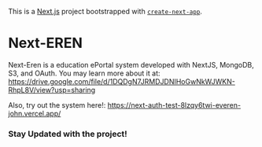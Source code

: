 This is a [Next.js](https://nextjs.org/) project bootstrapped with [`create-next-app`](https://github.com/vercel/next.js/tree/canary/packages/create-next-app).
# Next-EREN
Next-Eren is a education ePortal system developed with NextJS, MongoDB, S3, and OAuth. 
You may learn more about it at:
https://drive.google.com/file/d/1DQDgN7JRMDJDNIHoGwNkWJWKN-RhpL8V/view?usp=sharing

Also, try out the system here!:
https://next-auth-test-8lzqy6twi-everen-john.vercel.app/

### Stay Updated with the project!
